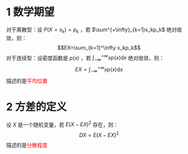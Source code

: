 # 1 数学期望
对于离散型：设 $P(X=x_k)=p_k$ ，若 $\sum^{+\infty}_{k=1}x_kp_k$ 绝对收敛，则：$$EX=\sum_{k=1}^\infty x_kp_k$$
对于连续型：设密度函数是 $p(x)$ ，若 $\int_{-\infty}^{+\infty}xp(x)\mathrm{d}x$ 绝对收敛，则：$$EX=\int^{+\infty}_{-\infty}xp(x)\mathrm{d}x$$
描述的是<font color = red>平均位置</font>
# 2 方差的定义
设 $X$ 是一个随机变量，若 $E(X-EX)^2$ 存在，则：$$DX=E(X-EX)^2$$
描述的是<font color = red>分散程度</font>


